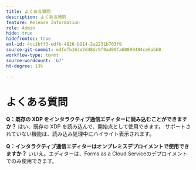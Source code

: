 ```yaml
---
title: よくある質問
description: よくある質問
feature: Release Information
role: Admin
hide: true
hidefromtoc: true
exl-id: 4cc1bff3-edfb-4826-b914-2a2231b703f9
source-git-commit: edfefb163e2d48dc9f9ad90fa68809484ce6abb0
workflow-type: tm+mt
source-wordcount: '67'
ht-degree: 13%

---
```


# よくある質問

**Q：既存の XDP をインタラクティブ通信エディターに読み込むことができますか？**
はい、既存の XDP を読み込んで、開始点として使用できます。 サポートされていない機能は、読み込み処理中にハイライト表示されます。

**Q：インタラクティブ通信エディターはオンプレミスデプロイメントで使用できますか？**
いいえ。エディターは、Forms as a Cloud Serviceのデプロイメントでのみ使用できます。
